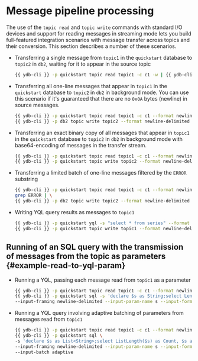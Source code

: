 # Message pipeline processing

The use of the `topic read` and `topic write` commands with standard I/O devices and support for reading messages in streaming mode lets you build full-featured integration scenarios with message transfer across topics and their conversion. This section describes a number of these scenarios.

* Transferring a single message from `topic1` in the `quickstart` database to `topic2` in `db2`, waiting for it to appear in the source topic

   ```bash
   {{ ydb-cli }} -p quickstart topic read topic1 -c c1 -w | {{ ydb-cli }} -p db2 topic write topic2
   ```

* Transferring all one-line messages that appear in `topic1` in the `quickstart` database to `topic2` in `db2` in background mode. You can use this scenario if it's guaranteed that there are no `0x0A` bytes (newline) in source messages.

   ```bash
   {{ ydb-cli }} -p quickstart topic read topic1 -c c1 --format newline-delimited -w | \
   {{ ydb-cli }} -p db2 topic write topic2 --format newline-delimited
   ```

* Transferring an exact binary copy of all messages that appear in `topic1` in the `quickstart` database to `topic2` in `db2` in background mode with base64-encoding of messages in the transfer stream.

   ```bash
   {{ ydb-cli }} -p quickstart topic read topic1 -c c1 --format newline-delimited -w --transform base64 | \
   {{ ydb-cli }} -p quickstart topic write topic2 --format newline-delimited --transform base64
   ```

* Transferring a limited batch of one-line messages filtered by the `ERROR` substring

   ```bash
   {{ ydb-cli }} -p quickstart topic read topic1 -c c1 --format newline-delimited | \
   grep ERROR | \
   {{ ydb-cli }} -p db2 topic write topic2 --format newline-delimited
   ```

* Writing YQL query results as messages to `topic1`

   ```bash
   {{ ydb-cli }} -p quickstart yql -s "select * from series" --format json-unicode | \
   {{ ydb-cli }} -p quickstart topic write topic1 --format newline-delimited
   ```

## Running of an SQL query with the transmission of messages from the topic as parameters {#example-read-to-yql-param}

* Running a YQL, passing each message read from `topic1` as a parameter

   ```bash
   {{ ydb-cli }} -p quickstart topic read topic1 -c c1 --format newline-delimited -w | \
   {{ ydb-cli }} -p quickstart sql -s 'declare $s as String;select Len($s) as Bytes' \
   --input-framing newline-delimited --input-param-name s --input-format raw
   ```

* Running a YQL query involving adaptive batching of parameters from messages read from `topic1`

   ```bash
   {{ ydb-cli }} -p quickstart topic read topic1 -c c1 --format newline-delimited -w | \
   {{ ydb-cli }} -p quickstart sql \
   -s 'declare $s as List<String>;select ListLength($s) as Count, $s as Items' \
   --input-framing newline-delimited --input-param-name s --input-format raw \
   --input-batch adaptive
   ```
